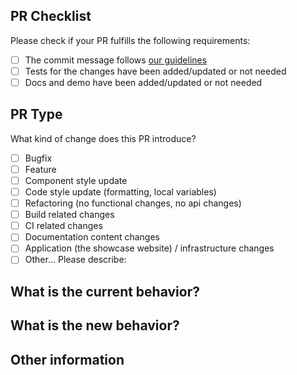 ## PR Checklist

Please check if your PR fulfills the following requirements:

- [ ] The commit message follows [our guidelines](https://github.com/IduxFE/idux/blob/main/packages/site/src/docs/Contributing.zh.md#commit)
- [ ] Tests for the changes have been added/updated or not needed
- [ ] Docs and demo have been added/updated or not needed

## PR Type

What kind of change does this PR introduce?

- [ ] Bugfix
- [ ] Feature
- [ ] Component style update
- [ ] Code style update (formatting, local variables)
- [ ] Refactoring (no functional changes, no api changes)
- [ ] Build related changes
- [ ] CI related changes
- [ ] Documentation content changes
- [ ] Application (the showcase website) / infrastructure changes
- [ ] Other... Please describe:

## What is the current behavior?
<!-- Please describe the current behavior that you are modifying, or link to a relevant issue. -->

## What is the new behavior?

## Other information
